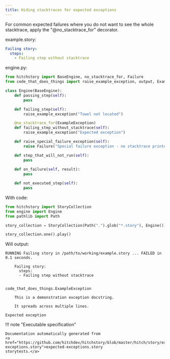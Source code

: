 ```yaml
---
title: Hiding stacktraces for expected exceptions
---
```




For common expected failures where you do not want
to see the whole stacktrace, apply the "@no_stacktrace_for"
decorator.




example.story:

```yaml
Failing story:
  steps:
    - Failing step without stacktrace
```
engine.py:

```python
from hitchstory import BaseEngine, no_stacktrace_for, Failure
from code_that_does_things import raise_example_exception, output, ExampleException

class Engine(BaseEngine):
    def passing_step(self):
        pass

    def failing_step(self):
        raise_example_exception("Towel not located")

    @no_stacktrace_for(ExampleException)
    def failing_step_without_stacktrace(self):
        raise_example_exception("Expected exception")

    def raise_special_failure_exception(self):
        raise Failure("Special failure exception - no stacktrace printed!")

    def step_that_will_not_run(self):
        pass
        
    def on_failure(self, result):
        pass

    def not_executed_step(self):
        pass
```

With code:

```python
from hitchstory import StoryCollection
from engine import Engine
from pathlib import Path

story_collection = StoryCollection(Path(".").glob("*.story"), Engine())

```






```python
story_collection.one().play()
```

Will output:
```
RUNNING Failing story in /path/to/working/example.story ... FAILED in 0.1 seconds.

    Failing story:
      steps:
      - Failing step without stacktrace


code_that_does_things.ExampleException

    This is a demonstration exception docstring.

    It spreads across multiple lines.

Expected exception
```









!!! note "Executable specification"

    Documentation automatically generated from 
    <a href="https://github.com/hitchdev/hitchstory/blob/master/hitch/story/expected-exceptions.story">expected-exceptions.story
    storytests.</a>

